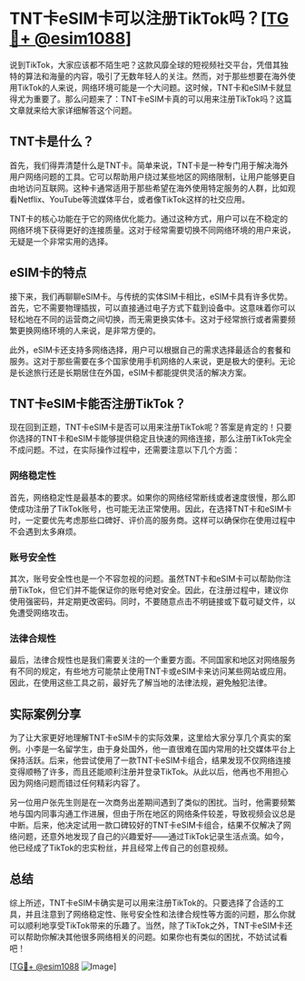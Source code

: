 # TNT卡eSIM卡可以注册TikTok吗？[[TG💪+ @esim1088](https://t.me/s/esim1088)]

说到TikTok，大家应该都不陌生吧？这款风靡全球的短视频社交平台，凭借其独特的算法和海量的内容，吸引了无数年轻人的关注。然而，对于那些想要在海外使用TikTok的人来说，网络环境可能是一个大问题。这时候，TNT卡和eSIM卡就显得尤为重要了。那么问题来了：TNT卡eSIM卡真的可以用来注册TikTok吗？这篇文章就来给大家详细解答这个问题。

## TNT卡是什么？

首先，我们得弄清楚什么是TNT卡。简单来说，TNT卡是一种专门用于解决海外用户网络问题的工具。它可以帮助用户绕过某些地区的网络限制，让用户能够更自由地访问互联网。这种卡通常适用于那些希望在海外使用特定服务的人群，比如观看Netflix、YouTube等流媒体平台，或者像TikTok这样的社交应用。

TNT卡的核心功能在于它的网络优化能力。通过这种方式，用户可以在不稳定的网络环境下获得更好的连接质量。这对于经常需要切换不同网络环境的用户来说，无疑是一个非常实用的选择。

## eSIM卡的特点

接下来，我们再聊聊eSIM卡。与传统的实体SIM卡相比，eSIM卡具有许多优势。首先，它不需要物理插拔，可以直接通过电子方式下载到设备中。这意味着你可以轻松地在不同的运营商之间切换，而无需更换实体卡。这对于经常旅行或者需要频繁更换网络环境的人来说，是非常方便的。

此外，eSIM卡还支持多网络选择，用户可以根据自己的需求选择最适合的套餐和服务。这对于那些需要在多个国家使用手机网络的人来说，更是极大的便利。无论是长途旅行还是长期居住在外国，eSIM卡都能提供灵活的解决方案。

## TNT卡eSIM卡能否注册TikTok？

现在回到正题，TNT卡eSIM卡是否可以用来注册TikTok呢？答案是肯定的！只要你选择的TNT卡和eSIM卡能够提供稳定且快速的网络连接，那么注册TikTok完全不成问题。不过，在实际操作过程中，还需要注意以下几个方面：

### 网络稳定性

首先，网络稳定性是最基本的要求。如果你的网络经常断线或者速度很慢，那么即使成功注册了TikTok账号，也可能无法正常使用。因此，在选择TNT卡和eSIM卡时，一定要优先考虑那些口碑好、评价高的服务商。这样可以确保你在使用过程中不会遇到太多麻烦。

### 账号安全性

其次，账号安全性也是一个不容忽视的问题。虽然TNT卡和eSIM卡可以帮助你注册TikTok，但它们并不能保证你的账号绝对安全。因此，在注册过程中，建议你使用强密码，并定期更改密码。同时，不要随意点击不明链接或下载可疑文件，以免遭受网络攻击。

### 法律合规性

最后，法律合规性也是我们需要关注的一个重要方面。不同国家和地区对网络服务有不同的规定，有些地方可能禁止使用TNT卡或eSIM卡来访问某些网站或应用。因此，在使用这些工具之前，最好先了解当地的法律法规，避免触犯法律。

## 实际案例分享

为了让大家更好地理解TNT卡eSIM卡的实际效果，这里给大家分享几个真实的案例。小李是一名留学生，由于身处国外，他一直很难在国内常用的社交媒体平台上保持活跃。后来，他尝试使用了一款TNT卡eSIM卡组合，结果发现不仅网络连接变得顺畅了许多，而且还能顺利注册并登录TikTok。从此以后，他再也不用担心因为网络问题而错过任何精彩内容了。

另一位用户张先生则是在一次商务出差期间遇到了类似的困扰。当时，他需要频繁地与国内同事沟通工作进展，但由于所在地区的网络条件较差，导致视频会议总是中断。后来，他决定试用一款口碑较好的TNT卡eSIM卡组合，结果不仅解决了网络问题，还意外地发现了自己的兴趣爱好——通过TikTok记录生活点滴。如今，他已经成了TikTok的忠实粉丝，并且经常上传自己的创意视频。

## 总结

综上所述，TNT卡eSIM卡确实是可以用来注册TikTok的。只要选择了合适的工具，并且注意到了网络稳定性、账号安全性和法律合规性等方面的问题，那么你就可以顺利地享受TikTok带来的乐趣了。当然，除了TikTok之外，TNT卡eSIM卡还可以帮助你解决其他很多网络相关的问题。如果你也有类似的困扰，不妨试试看吧！

[[TG💪+ @esim1088](https://t.me/s/esim1088) ![Image](https://i.postimg.cc/4NQfJmqS/Snipaste-2025-05-13-00-14-12.png)]